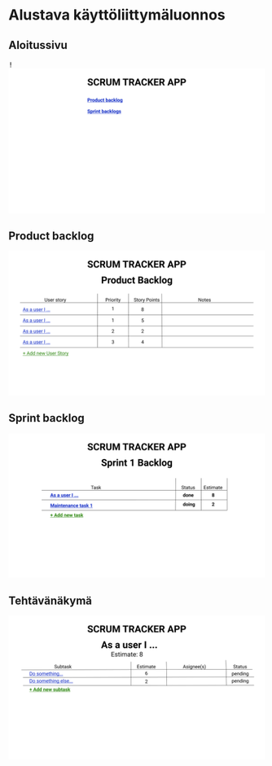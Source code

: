 # Alustava käyttöliittymäluonnos

## Aloitussivu

<kbd>!![Aloitussivu](kuvat/aloitussivu-luonnos.png)</kbd>

## Product backlog

![Product Backlog](kuvat/backlog-luonnos.png)

## Sprint backlog

![Sprint Backlog](kuvat/sprint-backlog-luonnos.png)

## Tehtävänäkymä

![Tehtävänäkymä](kuvat/taskisivu-luonnos.png)